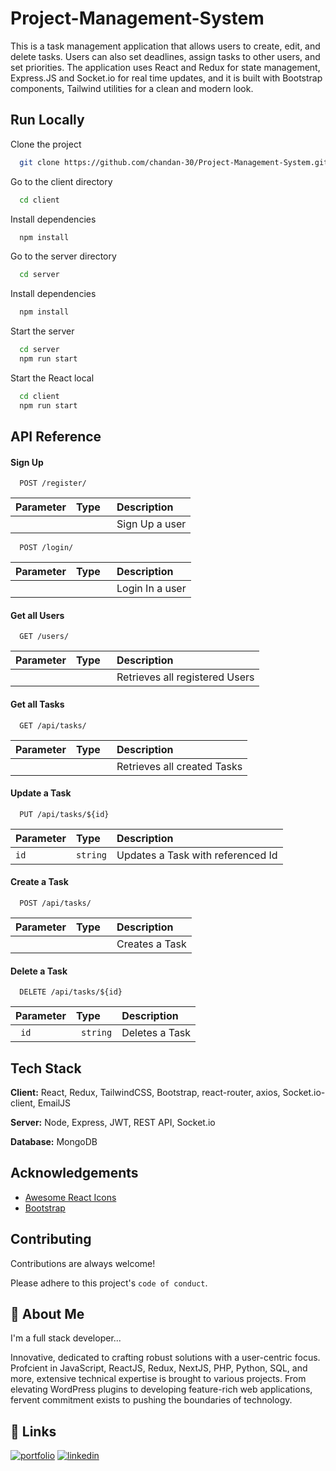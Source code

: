 
# Project-Management-System

This is a task management application that allows users to create, edit, and delete tasks. Users can also set deadlines, assign tasks to other users, and set priorities. The application uses React and Redux for state management, Express.JS and Socket.io for real time updates, and it is built with Bootstrap components, Tailwind utilities for a clean and modern look.


## Run Locally

Clone the project

```bash
  git clone https://github.com/chandan-30/Project-Management-System.git
```

Go to the client directory

```bash
  cd client
```

Install dependencies

```bash
  npm install
```
Go to the server directory

```bash
  cd server
```

Install dependencies

```bash
  npm install
```

Start the server

```bash
  cd server
  npm run start
```

Start the React local
```bash
  cd client
  npm run start
```


## API Reference

#### Sign Up

```http
  POST /register/
```
| Parameter | Type     | Description                       |
| :-------- | :------- | :-------------------------------- |
| `  `      | `      ` | Sign Up a user       |


```http
  POST /login/
```
| Parameter | Type     | Description                       |
| :-------- | :------- | :-------------------------------- |
| `  `      | `      ` | Login In a user       |



#### Get all Users

```http
  GET /users/
```
| Parameter | Type     | Description                       |
| :-------- | :------- | :-------------------------------- |
| `  `      | `      ` | Retrieves all registered Users       |

#### Get all Tasks

```http
  GET /api/tasks/
```

| Parameter | Type     | Description                       |
| :-------- | :------- | :-------------------------------- |
| `    `    | `      ` | Retrieves all created Tasks       |


#### Update a Task

```http
  PUT /api/tasks/${id}
```

| Parameter | Type     | Description                       |
| :-------- | :------- | :-------------------------------- |
| ` id `    | `string` | Updates a Task with referenced Id |


#### Create a Task

```http
  POST /api/tasks/
```

| Parameter | Type     | Description                       |
| :-------- | :------- | :-------------------------------- |
| `    `    | `      ` | Creates a Task                    |


#### Delete a Task

```http
  DELETE /api/tasks/${id}
```

| Parameter | Type     | Description                       |
| :-------- | :------- | :-------------------------------- |
| `  id  `    | `  string ` | Deletes a Task                    |
## Tech Stack

**Client:** React, Redux, TailwindCSS, Bootstrap, react-router, axios, Socket.io-client, EmailJS

**Server:** Node, Express, JWT, REST API, Socket.io

**Database:** MongoDB


## Acknowledgements

 - [Awesome React Icons](https://react-icons.github.io/)
 - [Bootstrap](https://getbootstrap.com/docs/5.3)



## Contributing

Contributions are always welcome!

Please adhere to this project's `code of conduct`.


## 🚀 About Me
I'm a full stack developer...

Innovative, dedicated to crafting robust solutions with a user-centric focus. Profcient in
JavaScript, ReactJS, Redux, NextJS, PHP, Python, SQL, and more, extensive technical expertise is brought to various projects.
From elevating WordPress plugins to developing feature-rich web applications, fervent commitment exists to pushing the
boundaries of technology. 
## 🔗 Links
[![portfolio](https://img.shields.io/badge/my_portfolio-000?style=for-the-badge&logo=ko-fi&logoColor=white)](https://chandan-30.github.io/portfolio/)
[![linkedin](https://img.shields.io/badge/linkedin-0A66C2?style=for-the-badge&logo=linkedin&logoColor=white)](https://linkedin.com/in/sai-chandan-yata-4a50b01a2/)

